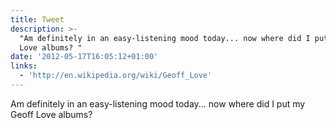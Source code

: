 ```yaml
---
title: Tweet
description: >-
  "Am definitely in an easy-listening mood today... now where did I put my Geoff
  Love albums? "
date: '2012-05-17T16:05:12+01:00'
links:
  - 'http://en.wikipedia.org/wiki/Geoff_Love'
---
```

Am definitely in an easy-listening mood today... now where did I put my Geoff Love albums? 
